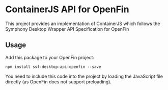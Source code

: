 # ContainerJS API for OpenFin

This project provides an implementation of ContainerJS which follows the Symphony Desktop Wrapper API Specification for OpenFin

## Usage

Add this package to your OpenFin project:

```
npm install ssf-desktop-api-openfin --save
```

You need to include this code into the project by loading the JavaScript file directly (as OpenFin does not support preloading).
